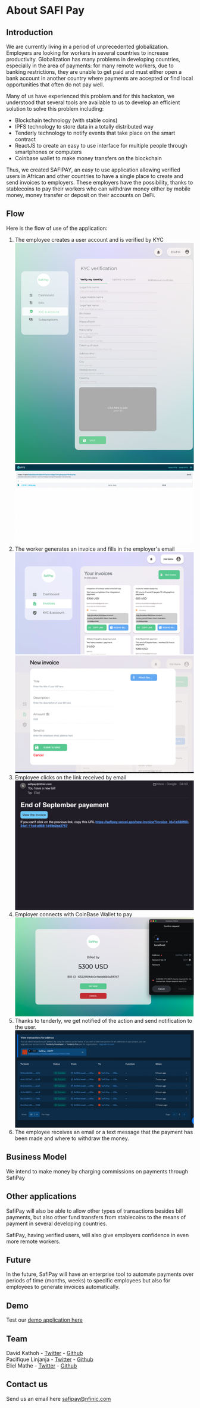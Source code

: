 # About SAFI Pay

## Introduction 

We are currently living in a period of unprecedented globalization. Employers are looking for workers in several countries to increase productivity.
Globalization has many problems in developing countries, especially in the area of payments: for many remote workers, due to banking restrictions, they are unable to get paid and must either open a bank account in another country where payments are accepted or find local opportunities that often do not pay well.

Many of us have experienced this problem and for this hackaton, we understood that several tools are available to us to develop an efficient solution to solve this problem including: 
- Blockchain technology (with stable coins)
- IPFS technology to store data in a totally distributed way 
- Tenderly technology to notify events that take place on the smart contract 
- ReactJS to create an easy to use interface for multiple people through smartphones or computers
- Coinbase wallet to make money transfers on the blockchain

Thus, we created SAFIPAY, an easy to use application allowing verified users in African and other countries to have a single place to create and send invoices to employers. These employers have the possibility, thanks to stablecoins to pay their workers who can withdraw money either by mobile money, money transfer or deposit on their accounts on DeFi.

## Flow 

Here is the flow of use of the application: 
1. The employee creates a user account and is verified by KYC
![KYC](md-assets/kyc.png)
![IPFS](md-assets/ID_File_IPFS.png)
2. The worker generates an invoice and fills in the employer's email 
![Bills](md-assets/invoices.png)
![Bills](md-assets/new-invoice.png)
3. Employee clicks on the link received by email 
![Email](md-assets/email.png)
4. Employer connects with CoinBase Wallet to pay 
![Coin](md-assets/pay-coin.png)
5. Thanks to tenderly, we get notified of the action and send notification to the user.
![Tenderly](md-assets/tenderly.png)
5. The employee receives an email or a text message that the payment has been made and where to withdraw the money.


## Business Model 

We intend to make money by charging commissions on payments through SafiPay

## Other applications

SafiPay will also be able to allow other types of transactions besides bill payments, but also other fund transfers from stablecoins to the means of payment in several developing countries.

SafiPay, having verified users, will also give employers confidence in even more remote workers.

## Future

In the future, SafiPay will have an enterprise tool to automate payments over periods of time (months, weeks) to specific employees but also for employees to generate invoices automatically.

## Demo 

Test our [demo application here](https://safipay.vercel.app) 

## Team 

David Kathoh - [Twitter](https://twitter.com/DavidKathoh) - [Github](https://github.com/davidkathoh)  
Pacifique Linjanja - [Twitter](https://twitter.com/PacifiqueLinja1) - [Github](https://github.com/pacyL2K19)   
Eliel Mathe - [Twitter](https://twitter.com/elielmathe) - [Github](https://github.com/elielnfinic)  

## Contact us   

Send us an email here [safipay@nfinic.com](safipay@nfinic.com)

    
<br/>
<br/>
<br/>
<br/>
<br/>
<br/>
<br/>  

# SAFIPay - Frontend project

Built with

- React & NextJS
- Typescript
- scss